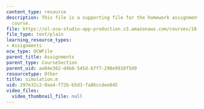 ```yaml
---
content_type: resource
description: This file is a supporting file for the homework assignment 2 for the
  course.
file: https://ol-ocw-studio-app-production.s3.amazonaws.com/courses/18-086-mathematical-methods-for-engineers-ii-spring-2006/297e32c20aa4f72bb5d3fa86ccdee845_simulation.m
file_type: text/plain
learning_resource_types:
- Assignments
ocw_type: OCWFile
parent_title: Assignments
parent_type: CourseSection
parent_uid: aa04e362-d4b8-545d-b7f7-298e9910f5d9
resourcetype: Other
title: simulation.m
uid: 297e32c2-0aa4-f72b-b5d3-fa86ccdee845
video_files:
  video_thumbnail_file: null
---
```


